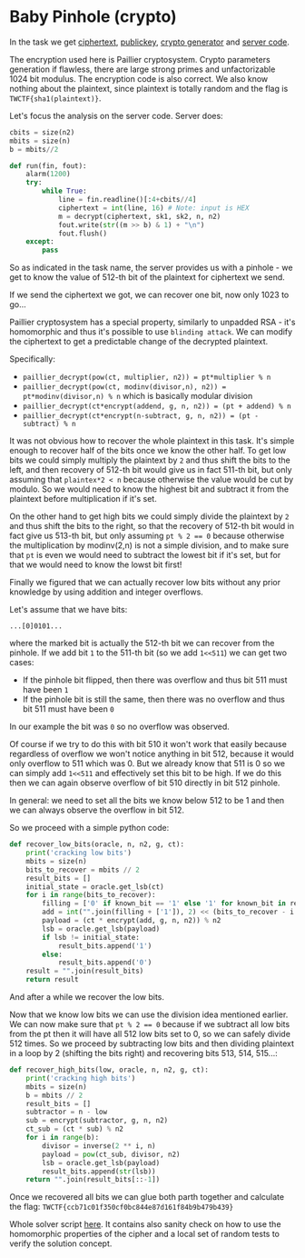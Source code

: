 # Baby Pinhole (crypto)

In the task we get [ciphertext](ciphertext), [publickey](publickey), [crypto generator](generate.py) and [server code](server.py).

The encryption used here is Paillier cryptosystem.
Crypto parameters generation if flawless, there are large strong primes and unfactorizable 1024 bit modulus.
The encryption code is also correct.
We also know nothing about the plaintext, since plaintext is totally random and the flag is `TWCTF{sha1(plaintext)}`.

Let's focus the analysis on the server code.
Server does:

```python
cbits = size(n2)
mbits = size(n)
b = mbits//2

def run(fin, fout):
    alarm(1200)
    try:
        while True:
            line = fin.readline()[:4+cbits//4]
            ciphertext = int(line, 16) # Note: input is HEX
            m = decrypt(ciphertext, sk1, sk2, n, n2)
            fout.write(str((m >> b) & 1) + "\n")
            fout.flush()
    except:
        pass
```

So as indicated in the task name, the server provides us with a pinhole - we get to know the value of 512-th bit of the plaintext for ciphertext we send.

If we send the ciphertext we got, we can recover one bit, now only 1023 to go...

Paillier cryptosystem has a special property, similarly to unpadded RSA - it's homomorphic and thus it's possible to use `blinding attack`.
We can modify the ciphertext to get a predictable change of the decrypted plaintext.

Specifically:

- `paillier_decrypt(pow(ct, multiplier, n2)) = pt*multiplier % n`
- `paillier_decrypt(pow(ct, modinv(divisor,n), n2)) = pt*modinv(divisor,n) % n` which is basically modular division
- `paillier_decrypt(ct*encrypt(addend, g, n, n2)) = (pt + addend) % n`
- `paillier_decrypt(ct*encrypt(n-subtract, g, n, n2)) = (pt - subtract) % n`

It was not obvious how to recover the whole plaintext in this task.
It's simple enough to recover half of the bits once we know the other half.
To get low bits we could simply multiply the plaintext by `2` and thus shift the bits to the left, and then recovery of 512-th bit would give us in fact 511-th bit, but only assuming that `plaintex*2 < n` because otherwise the value would be cut by modulo.
So we would need to know the highest bit and subtract it from the plaintext before multiplication if it's set.

On the other hand to get high bits we could simply divide the plaintext by `2` and thus shift the bits to the right, so that the recovery of 512-th bit would in fact give us 513-th bit, but only assuming `pt % 2 == 0` because otherwise the multiplication by modinv(2,n) is not a simple division, and to make sure that `pt` is even we would need to subtract the lowest bit if it's set, but for that we would need to know the lowst bit first!

Finally we figured that we can actually recover low bits without any prior knowledge by using addition and integer overflows.

Let's assume that we have bits:

`...[0]0101...`

where the marked bit is actually the 512-th bit we can recover from the pinhole.
If we add bit `1` to the 511-th bit (so we add `1<<511`) we can get two cases:

- If the pinhole bit flipped, then there was overflow and thus bit 511 must have been `1`
- If the pinhole bit is still the same, then there was no overflow and thus bit 511 must have been `0`

In our example the bit was `0` so no overflow was observed.

Of course if we try to do this with bit 510 it won't work that easily because regardless of overflow we won't notice anything in bit 512, because it would only overflow to 511 which was 0.
But we already know that 511 is 0 so we can simply add `1<<511` and effectively set this bit to be high.
If we do this then we can again observe overflow of bit 510 directly in bit 512 pinhole.

In general: we need to set all the bits we know below 512 to be 1 and then we can always observe the overflow in bit 512.

So we proceed with a simple python code:

```python
def recover_low_bits(oracle, n, n2, g, ct):
    print('cracking low bits')
    mbits = size(n)
    bits_to_recover = mbits // 2
    result_bits = []
    initial_state = oracle.get_lsb(ct)
    for i in range(bits_to_recover):
        filling = ['0' if known_bit == '1' else '1' for known_bit in result_bits]
        add = int("".join(filling + ['1']), 2) << (bits_to_recover - i - 1)
        payload = (ct * encrypt(add, g, n, n2)) % n2
        lsb = oracle.get_lsb(payload)
        if lsb != initial_state:
            result_bits.append('1')
        else:
            result_bits.append('0')
    result = "".join(result_bits)
    return result
```

And after a while we recover the low bits.

Now that we know low bits we can use the division idea mentioned earlier.
We can now make sure that `pt % 2 == 0` because if we subtract all low bits from the pt then it will have all 512 low bits set to 0, so we can safely divide 512 times.
So we proceed by subtracting low bits and then dividing plaintext in a loop by 2 (shifting the bits right) and recovering bits 513, 514, 515...:

```python
def recover_high_bits(low, oracle, n, n2, g, ct):
    print('cracking high bits')
    mbits = size(n)
    b = mbits // 2
    result_bits = []
    subtractor = n - low
    sub = encrypt(subtractor, g, n, n2)
    ct_sub = (ct * sub) % n2
    for i in range(b):
        divisor = inverse(2 ** i, n)
        payload = pow(ct_sub, divisor, n2)
        lsb = oracle.get_lsb(payload)
        result_bits.append(str(lsb))
    return "".join(result_bits[::-1])
```

Once we recovered all bits we can glue both parth together and calculate the flag: `TWCTF{ccb71c01f350cf0bc844e87d161f84b9b479b439}`

Whole solver script [here](solver.py).
It contains also sanity check on how to use the homomorphic properties of the cipher and a local set of random tests to verify the solution concept.
